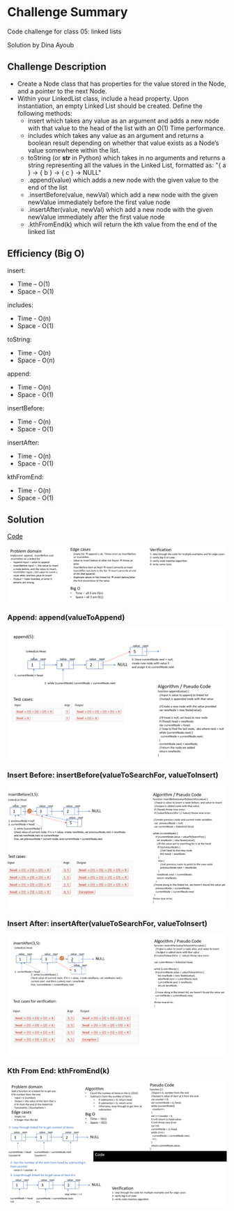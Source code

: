 # Challenge Summary

Code challenge for class 05: linked lists

Solution by Dina Ayoub

## Challenge Description

* Create a Node class that has properties for the value stored in the Node, and a pointer to the next Node.
* Within your LinkedList class, include a head property. Upon instantiation, an empty Linked List should be created. Define the following methods:
  * insert which takes any value as an argument and adds a new node with that value to the head of the list with an O(1) Time performance.
  * includes which takes any value as an argument and returns a boolean result depending on whether that value exists as a Node’s value somewhere within the list.
  * toString (or __str__ in Python) which takes in no arguments and returns a string representing all the values in the Linked List, formatted as:
"{ a } -> { b } -> { c } -> NULL"
  * .append(value) which adds a new node with the given value to the end of the list
  * .insertBefore(value, newVal) which add a new node with the given newValue immediately before the first value node
  * .insertAfter(value, newVal) which add a new node with the given newValue immediately after the first value node
  * .kthFromEnd(k) which will return the kth value from the end of the linked list

## Efficiency (Big O)

insert:
- Time –  O(1)
- Space – O(1)

includes:
- Time - O(n)
- Space - O(1)

toString:
- Time - O(n)
- Space - O(n)

append:
- Time - O(n)
- Space - O(1)

insertBefore:
- Time - O(n)
- Space - O(1)

insertAfter:
- Time - O(n)
- Space - O(1)

kthFromEnd:
- Time - O(n)
- Space - O(1)

## Solution

[Code](linked-list.js)

![General](assets/ll-1.png)

### Append: append(valueToAppend)

![append](assets/ll-2.png)

### Insert Before: insertBefore(valueToSearchFor, valueToInsert)

![insertBefore](assets/ll-3.png)

### Insert After: insertAfter(valueToSearchFor, valueToInsert)

![insertAfter](assets/ll-4.png)

### Kth From End: kthFromEnd(k)

![kthFromEnd](assets/ll-kth-from-end.png)